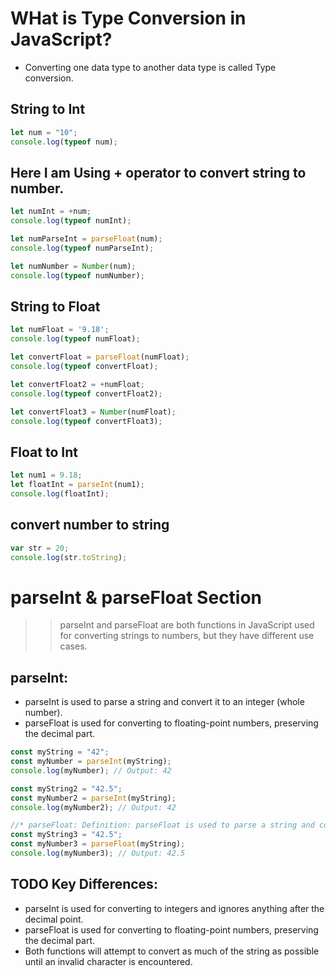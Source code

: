# WHat is Type Conversion in JavaScript?

* Converting one data type to another data type is called Type conversion.

## String to Int
```js
let num = "10";
console.log(typeof num);
```
## Here I am Using + operator to convert string to number.
```js
let numInt = +num;
console.log(typeof numInt);

let numParseInt = parseFloat(num);
console.log(typeof numParseInt);

let numNumber = Number(num);
console.log(typeof numNumber);
```
## String to Float
```js
let numFloat = '9.18';
console.log(typeof numFloat);

let convertFloat = parseFloat(numFloat);
console.log(typeof convertFloat);

let convertFloat2 = +numFloat;
console.log(typeof convertFloat2);

let convertFloat3 = Number(numFloat);
console.log(typeof convertFloat3);
```
## Float to Int
```js
let num1 = 9.18;
let floatInt = parseInt(num1);
console.log(floatInt);
```

## convert number to string
```js
var str = 20;
console.log(str.toString);
```


# parseInt & parseFloat Section 
>> parseInt and parseFloat are both functions in JavaScript used for converting strings to numbers, but they have different use cases.

## parseInt: 

* parseInt is used to parse a string and convert it to an integer (whole number).
* parseFloat is used for converting to floating-point numbers, preserving the decimal part.

```js
const myString = "42";
const myNumber = parseInt(myString);
console.log(myNumber); // Output: 42

const myString2 = "42.5";
const myNumber2 = parseInt(myString);
console.log(myNumber2); // Output: 42

//* parseFloat: Definition: parseFloat is used to parse a string and convert it to a floating-point number (decimal number).
const myString3 = "42.5";
const myNumber3 = parseFloat(myString);
console.log(myNumber3); // Output: 42.5
```
## TODO  Key Differences:
* parseInt is used for converting to integers and ignores anything after the decimal point.
* parseFloat is used for converting to floating-point numbers, preserving the decimal part.
* Both functions will attempt to convert as much of the string as possible until an invalid character is encountered.

